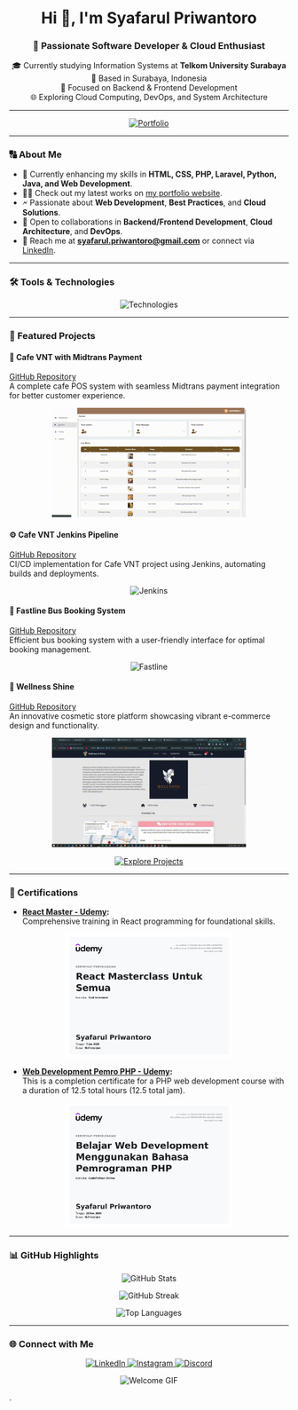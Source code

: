 <h1 align="center">Hi 👋, I'm Syafarul Priwantoro</h1>
<h3 align="center">🚀 Passionate Software Developer & Cloud Enthusiast</h3>

<p align="center">
  🎓 Currently studying Information Systems at <strong>Telkom University Surabaya</strong><br>
  📍 Based in Surabaya, Indonesia<br>
  💼 Focused on Backend & Frontend Development<br>
  🌐 Exploring Cloud Computing, DevOps, and System Architecture
</p>

---

<p align="center">
  <a href="https://farul1.github.io/Syafarul_Portofolio/" target="_blank">
    <img src="https://img.shields.io/badge/View-Portfolio-blue?style=for-the-badge" alt="Portfolio" />
  </a>
</p>

---

### 🔠 About Me

- 🌱 Currently enhancing my skills in **HTML, CSS, PHP, Laravel, Python, Java, and Web Development**.  
- 👨‍💻 Check out my latest works on [my portfolio website](https://farul1.github.io/Syafarul_Portofolio/).  
- 🗲 Passionate about **Web Development**, **Best Practices**, and **Cloud Solutions**.  
- 💬 Open to collaborations in **Backend/Frontend Development**, **Cloud Architecture**, and **DevOps**.  
- 📧 Reach me at **syafarul.priwantoro@gmail.com** or connect via [LinkedIn](https://www.linkedin.com/in/syafarul-priwantoro-036039197/).  

---

### 🛠️ Tools & Technologies

<p align="center"> 
  <img src="https://skillicons.dev/icons?i=html,css,php,laravel,python,java,js,docker,kubernetes,firebase,git" alt="Technologies" />
</p>

---

### 🌟 Featured Projects

#### 🚀 **Cafe VNT with Midtrans Payment**
[GitHub Repository](https://github.com/farul1/Kasir_CafeVNT)  
A complete cafe POS system with seamless Midtrans payment integration for better customer experience.  
<p align="center">
  <img src="kasir.gif" width="350" alt="Kasir" />
</p>

#### ⚙️ **Cafe VNT Jenkins Pipeline**
[GitHub Repository](https://github.com/farul1/Kasir_CafeVNT/blob/main/Jenkinsfile)  
CI/CD implementation for Cafe VNT project using Jenkins, automating builds and deployments.  
<p align="center">
  <img src="jenkins.gif" width="350" alt="Jenkins" />
</p>

#### 🚌 **Fastline Bus Booking System**
[GitHub Repository](https://github.com/farul1/Fastline)  
Efficient bus booking system with a user-friendly interface for optimal booking management.  
<p align="center">
  <img src="fastline.gif" width="350" alt="Fastline" />
</p>

#### 💄 **Wellness Shine**
[GitHub Repository](https://github.com/farul1/Wellnes_shine)  
An innovative cosmetic store platform showcasing vibrant e-commerce design and functionality.  
<p align="center">
  <img src="wellnes.gif" width="350" alt="Wellness" />
</p>

<p align="center">
  <a href="https://farul1.github.io/Syafarul_Portofolio/" target="_blank">
    <img src="https://img.shields.io/badge/Explore-More%20Projects-lightblue?style=for-the-badge" alt="Explore Projects" />
  </a>
</p>

---

### 📜 Certifications

- **[React Master - Udemy](https://www.udemy.com/certificate/UC-934de30e-10e0-41cb-9f98-e3713867752d/):**  
  Comprehensive training in React programming for foundational skills.  
<p align="center">
  <img src="sertifikatreact.jpg" width="300" alt="React Certificate" />
</p>

- **[Web Development Pemro PHP - Udemy](https://www.udemy.com/certificate/UC-320243f3-5014-468f-a8ba-526cc1d23d65/):**  
  This is a completion certificate for a PHP web development course with a duration of 12.5 total hours (12.5 total jam).  
<p align="center">
  <img src="sertifikatphp.jpg" width="300" alt="PHP Certificate" />
</p>

---
### 📊 GitHub Highlights

<p align="center">
  <img src="https://github-readme-stats.vercel.app/api?username=farul1&show_icons=true&theme=radical" alt="GitHub Stats" />
</p>
<p align="center">
  <img src="https://github-readme-streak-stats.herokuapp.com/?user=farul1&theme=radical" alt="GitHub Streak" />
</p>
<p align="center">
  <img src="https://github-readme-stats.vercel.app/api/top-langs/?username=farul1&layout=compact&theme=radical" alt="Top Languages" />
</p>

---

### 🌐 Connect with Me

<p align="center">
  <a href="https://www.linkedin.com/in/syafarul-priwantoro-036039197/" target="_blank">
    <img src="https://img.shields.io/badge/-LinkedIn-blue?style=for-the-badge&logo=linkedin" alt="LinkedIn" />
  </a>
  <a href="https://instagram.com/syafarul__" target="_blank">
    <img src="https://img.shields.io/badge/-Instagram-E4405F?style=for-the-badge&logo=instagram&logoColor=white" alt="Instagram" />
  </a>
  <a href="https://discord.gg/U3K6jFWG" target="_blank">
    <img src="https://img.shields.io/badge/-Discord-7289DA?style=for-the-badge&logo=discord&logoColor=white" alt="Discord" />
  </a>
</p>

<p align="center">
  <img src="https://media.giphy.com/media/Ll22OhMLAlVDb8UQWe/giphy.gif" width="100" alt="Welcome GIF" />
</p>.
